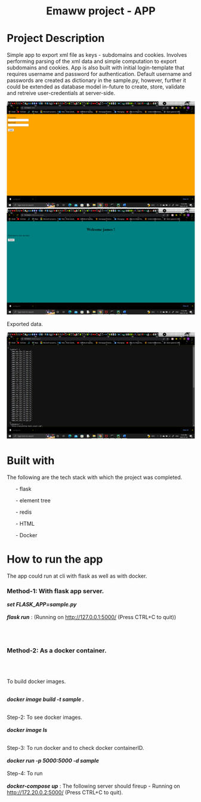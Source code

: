 
<h1 align="center">Emaww project - APP </h1>

# Project Description
Simple app to export xml file as keys - subdomains and cookies. Involves performing parsing of the xml data and simple computation to export subdomains and cookies. App is also built with initial login-template that requires username and password for authentication. Default username and passwords are created as dictionary in the sample.py, however, further it could be extended as database model in-future to create, store, validate and retreive user-credentials at server-side.  

![](login.png)
![](exp1.png)

Exported data.

![](data.png)

# Built with
<p>
The following are the tech stack with which the project was completed.
<ul>- flask</ul>
<ul>- element tree</ul>
<ul>- redis</ul>
<ul>- HTML</ul>
<ul>- Docker</ul>
</p>

# How to run the app
The app could run at cli with flask as well as with docker.

### Method-1: With flask app server. 
<p>

***set FLASK_APP=sample.py*** 
<br></br>
***flask run*** 
: (Running on http://127.0.0.1:5000/ (Press CTRL+C to quit)) 
</p>

<br> </br>

### Method-2: As a docker container.
<p><br> </br>

To build docker images.<br> </br>

***docker image build -t sample .***
<br> </br>

Step-2: To see docker images.
<br> </br>
***docker image ls***
<br> </br>

Step-3: To run docker and to check docker containerID.<br> </br>
***docker run -p 5000:5000 -d sample***
<br> </br>
Step-4: To run <br> </br>
***docker-compose up*** : The following server should fireup - Running on http://172.20.0.2:5000/ (Press CTRL+C to quit).

</p>
